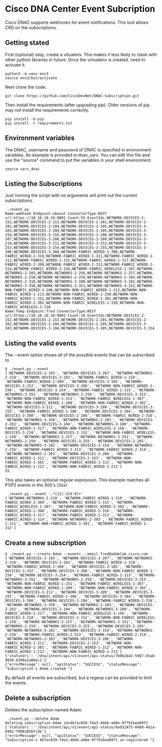 # Cisco DNA Center Event Subcription
Cisco DNAC supports webhooks for event notifications.
This tool allows CRD on the subscriptions.

## Getting stated
First (optional) step, create a vitualenv. This makes it less likely to clash with other python libraries in future.
Once the virtualenv is created, need to activate it.
```buildoutcfg
python3 -m venv env3
source env3/bin/activate
```

Next clone the code.

```buildoutcfg
git clone https://github.com/CiscoDevNet/DNAC-Subscription.git
```

Then install the  requirements (after upgrading pip). 
Older versions of pip may not install the requirements correctly.
```buildoutcfg
pip install -U pip
pip install -r requirements.txt
```

## Environment variables
The DNAC, username and passowrd of DNAC is specified in environment varaibles.  An example is provided in dnac_vars.
You can edit this file and use the "source" command to put the variables in your shell environment.
```buildoutcfg
source vars_dnac
```


## Listing the Subscriptions
Just running the script with no arguments will print out the current subscriptions.
````buildoutcfg
 ./event.py 
Name:webhook Endpoint:ubunut ConnectorType:REST url:https://10.10.10.10:9001 Count:55 EventIds:NETWORK-DEVICES-2-152,NETWORK-DEVICES-2-153,NETWORK-DEVICES-2-201,NETWORK-DEVICES-2-202,NETWORK-DEVICES-2-204,NETWORK-DEVICES-2-205,NETWORK-DEVICES-3-103,NETWORK-DEVICES-3-104,NETWORK-DEVICES-3-105,NETWORK-DEVICES-3-154,NETWORK-DEVICES-3-155,NETWORK-DEVICES-3-206,NETWORK-DEVICES-3-207,NETWORK-DEVICES-3-208,NETWORK-DEVICES-3-209,NETWORK-DEVICES-3-210,NETWORK-DEVICES-3-211,NETWORK-DEVICES-3-252,NETWORK-DEVICES-3-253,NETWORK-DEVICES-3-254,NETWORK-DEVICES-3-255,NETWORK-DEVICES-3-300,NETWORK-DEVICES-3-304,NETWORK-FABRIC_WIRED-1-308,NETWORK-FABRIC_WIRED-1-310,NETWORK-FABRIC_WIRED-1-311,NETWORK-FABRIC_WIRED-1-312,NETWORK-FABRIC_WIRED-1-315,NETWORK-FABRIC_WIRED-1-317,NETWORK-FABRIC_WIRED-2-309,NETWORK-FABRIC_WIRED-2-313,NETWORK-FABRIC_WIRED-2-314,NETWORK-FABRIC_WIRED-2-316,NETWORK-FABRIC_WIRELESS-1-307,NETWORK-NETWORKS-2-203,NETWORK-NETWORKS-2-256,NETWORK-NETWORKS-2-257,NETWORK-NETWORKS-2-258,NETWORK-NETWORKS-2-259,NETWORK-NETWORKS-2-303,NETWORK-NETWORKS-2-318,NETWORK-NETWORKS-3-100,NETWORK-NETWORKS-3-102,NETWORK-NETWORKS-3-350,NETWORK-NETWORKS-3-351,NETWORK-NETWORKS-3-352,NETWORK-NON-FABRIC_WIRED-1-200,NETWORK-NON-FABRIC_WIRED-1-212,NETWORK-NON-FABRIC_WIRED-1-213,NETWORK-NON-FABRIC_WIRED-1-250,NETWORK-NON-FABRIC_WIRED-1-251,NETWORK-NON-FABRIC_WIRED-1-301,NETWORK-NON-FABRIC_WIRED-2-302,NETWORK-NON-FABRIC_WIRELESS-1-150,NETWORK-NON-FABRIC_WIRELESS-3-156
Name:Temp Endpoint:fred ConnectorType:REST url:https://10.10.10.10:9001 Count:10 EventIds:NETWORK-DEVICES-2-152,NETWORK-DEVICES-2-153,NETWORK-DEVICES-2-201,NETWORK-DEVICES-2-202,NETWORK-DEVICES-2-204,NETWORK-DEVICES-2-205,NETWORK-DEVICES-3-103,NETWORK-DEVICES-3-104,NETWORK-DEVICES-3-105,NETWORK-DEVICES-3-154

````

## Listing the valid events
The --event option shows all of the possible events that can be subscribed to.  
```buildoutcfg
$ ./event.py --event
['NETWORK-DEVICES-3-103', 'NETWORK-DEVICES-3-207', 'NETWORK-NETWORKS-2-318', 'NETWORK-DEVICES-2-201', 'NETWORK-FABRIC_WIRED-1-310', 'NETWORK-FABRIC_WIRED-2-309', 'NETWORK-DEVICES-3-105', 'NETWORK-DEVICES-3-252', 'NETWORK-DEVICES-3-208', 'NETWORK-NON-FABRIC_WIRED-1-250', 'NETWORK-DEVICES-3-254', 'NETWORK-FABRIC_WIRED-1-315', 'NETWORK-NETWORKS-3-351', 'NETWORK-NETWORKS-2-258', 'NETWORK-DEVICES-3-253', 'NETWORK-NON-FABRIC_WIRED-1-251', 'NETWORK-FABRIC_WIRELESS-1-307', 'NETWORK-NON-FABRIC_WIRED-1-200', 'NETWORK-NON-FABRIC_WIRED-2-302', 'NETWORK-DEVICES-3-211', 'NETWORK-DEVICES-3-209', 'NETWORK-DEVICES-3-155', 'NETWORK-FABRIC_WIRED-1-308', 'NETWORK-DEVICES-3-304', 'NETWORK-DEVICES-3-300', 'NETWORK-DEVICES-2-204', 'NETWORK-FABRIC_WIRED-2-316', 'NETWORK-NETWORKS-3-350', 'NETWORK-NETWORKS-2-203', 'NETWORK-DEVICES-2-202', 'NETWORK-DEVICES-3-104', 'NETWORK-NETWORKS-3-100', 'NETWORK-FABRIC_WIRED-1-317', 'NETWORK-NON-FABRIC_WIRELESS-3-156', 'NETWORK-DEVICES-3-210', 'NETWORK-DEVICES-2-152', 'NETWORK-NON-FABRIC_WIRELESS-1-150', 'NETWORK-NETWORKS-2-257', 'NETWORK-NETWORKS-3-352', 'NETWORK-NETWORKS-2-259', 'NETWORK-DEVICES-3-255', 'NETWORK-DEVICES-2-205', 'NETWORK-NETWORKS-3-102', 'NETWORK-DEVICES-3-154', 'NETWORK-NETWORKS-2-256', 'NETWORK-FABRIC_WIRED-2-313', 'NETWORK-FABRIC_WIRED-2-314', 'NETWORK-NETWORKS-2-303', 'NETWORK-DEVICES-3-206', 'NETWORK-FABRIC_WIRED-1-311', 'NETWORK-DEVICES-2-153', 'NETWORK-NON-FABRIC_WIRED-1-301', 'NETWORK-FABRIC_WIRED-1-312', 'NETWORK-NON-FABRIC_WIRED-1-212', 'NETWORK-NON-FABRIC_WIRED-1-213']
55

```
This also takes an optional regular expression.
This example matches all P1/P2 events in the  300's (3xx)
```buildoutcfg
 ./event.py --event '.*[12]-3[0-9]+'
['NETWORK-NETWORKS-2-318', 'NETWORK-FABRIC_WIRED-1-310', 'NETWORK-FABRIC_WIRED-2-309', 'NETWORK-FABRIC_WIRED-1-315', 'NETWORK-FABRIC_WIRELESS-1-307', 'NETWORK-NON-FABRIC_WIRED-2-302', 'NETWORK-FABRIC_WIRED-1-308', 'NETWORK-FABRIC_WIRED-2-316', 'NETWORK-FABRIC_WIRED-1-317', 'NETWORK-FABRIC_WIRED-2-313', 'NETWORK-FABRIC_WIRED-2-314', 'NETWORK-NETWORKS-2-303', 'NETWORK-FABRIC_WIRED-1-311', 'NETWORK-NON-FABRIC_WIRED-1-301', 'NETWORK-FABRIC_WIRED-1-312']

```

##  Create a new subscription

```buildoutcfg
$ ./event.py --create Adam --events --email fred@adamlab.cisco.com
['NETWORK-DEVICES-3-103', 'NETWORK-DEVICES-3-207', 'NETWORK-NETWORKS-2-318', 'NETWORK-DEVICES-2-201', 'NETWORK-FABRIC_WIRED-1-310', 'NETWORK-FABRIC_WIRED-2-309', 'NETWORK-DEVICES-3-105', 'NETWORK-DEVICES-3-252', 'NETWORK-DEVICES-3-208', 'NETWORK-NON-FABRIC_WIRED-1-250', 'NETWORK-DEVICES-3-254', 'NETWORK-FABRIC_WIRED-1-315', 'NETWORK-NETWORKS-3-351', 'NETWORK-NETWORKS-2-258', 'NETWORK-DEVICES-3-253', 'NETWORK-NON-FABRIC_WIRED-1-251', 'NETWORK-FABRIC_WIRELESS-1-307', 'NETWORK-NON-FABRIC_WIRED-1-200', 'NETWORK-NON-FABRIC_WIRED-2-302', 'NETWORK-DEVICES-3-211', 'NETWORK-DEVICES-3-209', 'NETWORK-DEVICES-3-155', 'NETWORK-FABRIC_WIRED-1-308', 'NETWORK-DEVICES-3-304', 'NETWORK-DEVICES-3-300', 'NETWORK-DEVICES-2-204', 'NETWORK-FABRIC_WIRED-2-316', 'NETWORK-NETWORKS-3-350', 'NETWORK-NETWORKS-2-203', 'NETWORK-DEVICES-2-202', 'NETWORK-DEVICES-3-104', 'NETWORK-NETWORKS-3-100', 'NETWORK-FABRIC_WIRED-1-317', 'NETWORK-NON-FABRIC_WIRELESS-3-156', 'NETWORK-DEVICES-3-210', 'NETWORK-DEVICES-2-152', 'NETWORK-NON-FABRIC_WIRELESS-1-150', 'NETWORK-NETWORKS-2-257', 'NETWORK-NETWORKS-3-352', 'NETWORK-NETWORKS-2-259', 'NETWORK-DEVICES-3-255', 'NETWORK-DEVICES-2-205', 'NETWORK-NETWORKS-3-102', 'NETWORK-DEVICES-3-154', 'NETWORK-NETWORKS-2-256', 'NETWORK-FABRIC_WIRED-2-313', 'NETWORK-FABRIC_WIRED-2-314', 'NETWORK-NETWORKS-2-303', 'NETWORK-DEVICES-3-206', 'NETWORK-FABRIC_WIRED-1-311', 'NETWORK-DEVICES-2-153', 'NETWORK-NON-FABRIC_WIRED-1-301', 'NETWORK-FABRIC_WIRED-1-312', 'NETWORK-NON-FABRIC_WIRED-1-212', 'NETWORK-NON-FABRIC_WIRED-1-213']
{'statusUri': '/dna/intent/api/v1/event/api-status/7b062b42-5987-45ab-9830-6300a1a08ec1'}
{"errorMessage": null, "apiStatus": "SUCCESS", "statusMessage": "Subscription's Adam created "}

```
By default all events are subscribed, but a regexp can be provided to limit the events.

## Delete a subscription
Deletes the subscription named Adam.
````buildoutcfg
 ./event.py --delete Adam 
Deleting subscription Adam id=4b7ac039-74a3-4bbb-a60e-9f791bee89f1
{'statusUri': '/dna/intent/api/v1/event/api-status/8a932475-0489-461a-b982-7908285bfcde'}
{"errorMessage": null, "apiStatus": "SUCCESS", "statusMessage": "Subscription's 4b7ac039-74a3-4bbb-a60e-9f791bee89f1 un-registered "}

````